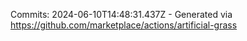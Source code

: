 Commits: 2024-06-10T14:48:31.437Z - Generated via https://github.com/marketplace/actions/artificial-grass
<br>
